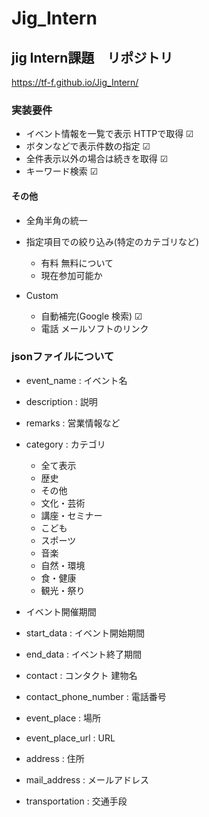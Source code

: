 # Jig_Intern
## jig Intern課題　リポジトリ

https://tf-f.github.io/Jig_Intern/

### 実装要件

* イベント情報を一覧で表示 HTTPで取得 ☑
* ボタンなどで表示件数の指定 ☑ 
* 全件表示以外の場合は続きを取得 ☑
* キーワード検索 ☑

#### その他
* 全角半角の統一

* 指定項目での絞り込み(特定のカテゴリなど)
  * 有料 無料について
  * 現在参加可能か

* Custom
  * 自動補完(Google 検索) ☑
  * 電話 メールソフトのリンク

### jsonファイルについて

* event_name : イベント名
* description : 説明
* remarks : 営業情報など
* category : カテゴリ
  * 全て表示
  * 歴史
  * その他
  * 文化・芸術
  * 講座・セミナー
  * こども
  * スポーツ
  * 音楽
  * 自然・環境
  * 食・健康
  * 観光・祭り

* イベント開催期間
* start_data : イベント開始期間
* end_data : イベント終了期間
* contact : コンタクト 建物名
* contact_phone_number : 電話番号
* event_place : 場所
* event_place_url : URL
* address : 住所
* mail_address : メールアドレス 
* transportation : 交通手段